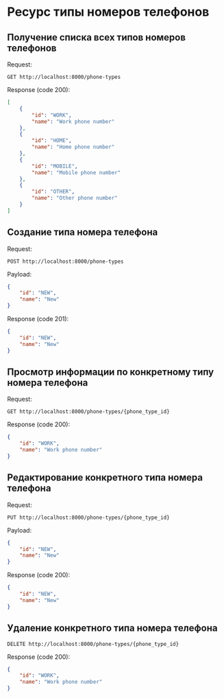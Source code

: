 # Ресурс типы номеров телефонов

## Получение списка всех типов номеров телефонов

Request:
```http request
GET http://localhost:8000/phone-types
```

Response (code 200):
```json
[
    {
        "id": "WORK",
        "name": "Work phone number"
    },
    {
        "id": "HOME",
        "name": "Home phone number"
    },
    {
        "id": "MOBILE",
        "name": "Mobile phone number"
    },
    {
        "id": "OTHER",
        "name": "Other phone number"
    }
]
```

## Создание типа номера телефона

Request:
```http request
POST http://localhost:8000/phone-types
```

Payload:
```json
{
    "id": "NEW",
    "name": "New"
}
```

Response (code 201):
```json
{
    "id": "NEW",
    "name": "New"
}
```

## Просмотр информации по конкретному типу номера телефона

Request:
```http request
GET http://localhost:8000/phone-types/{phone_type_id}
```

Response (code 200):
```json
{
    "id": "WORK",
    "name": "Work phone number"
}
```

## Редактирование конкретного типа номера телефона

Request:
```http request
PUT http://localhost:8000/phone-types/{phone_type_id}
```

Payload:
```json
{
    "id": "NEW",
    "name": "New"
}
```

Response (code 200):
```json
{
    "id": "NEW",
    "name": "New"
}
```

## Удаление конкретного типа номера телефона

```http request
DELETE http://localhost:8000/phone-types/{phone_type_id}
```

Response (code 200):
```json
{
    "id": "WORK",
    "name": "Work phone number"
}
```